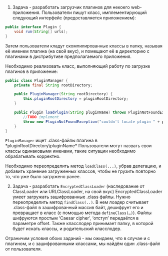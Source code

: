 1)	Задача - разработать загрузчик плагинов для некоего web-приложения.
Пользователи пишут класс, имплементирующий следующий интерфейс (предоставляется приложением):

```java
public interface Plugin {
    void run(String[] urls);
}
```

Затем пользователи кладут скомпилированные классы в папку, называя её именем плагина (на свой вкус), и помещают её в директорию с плагинами в дистрибутиве предполагаемого приложения.

Необходимо реализовать класс, выполняющий работу по загрузке плагинов в приложение:


```java
public class PluginManager {
    private final String rootDirectory;

    public PluginManager(String rootDirectory) {
        this.pluginRootDirectory = pluginRootDirectory;
    }

    public Plugin loadPlugin(String pluginName) throws PluginNotFoundException {
        //TODO implement
        throw new PluginNotFoundException("couldn't locate plugin " + pluginName);
    }
}
```

`PluginManager` ищет .class-файлы плагина в *pluginRootDirectory\pluginName\*
Пользователи могут назвать свои классы одинаковыми именами, такие ситуации необходимо обрабатывать корректно.

Необходимо переопределить метод `loadClass(...)`, убрав делегацию, и добавить хранение загруженных классов, чтобы не грузить повторно то, что уже было загружено ранее.


2)	Задача - разработать `EncryptedClassLoader` (наследование от ClassLoader или URLClassLoader, на свой вкус)
EncryptedClassLoader умеет загружать зашифрованные .class файлы. Нужно переопределить метод `findClass(..)`. В нем лоадер считывает .class-файл в зашифрованный массив байт, дешифрует его и превращает в класс (с помощью метода `defineClass(…)`).
Файлы шифруются простым ‘Caesar cipher’, ‘отступ’ передаётся в параметре offset. Также класслодер принимает папку, в которой будет искать классы, и родительский класслодер.



Ограничим условия обоих заданий - мы ожидаем, что в случае и с плагином, и с зашифрованными классами, мы найдём один .class-файл от пользователя.
